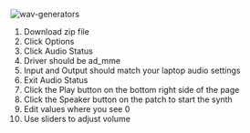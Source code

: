 ![wav-generators](https://github.com/XINEXPORT/Patch-4/assets/40744735/4d839830-2200-41c5-a3b3-be81be717976)

1. Download zip file <br>
2. Click Options <br>
3. Click Audio Status <br>
4. Driver should be ad_mme <br>
5. Input and Output should match your laptop audio settings <br>
6. Exit Audio Status <br>
7. Click the Play button on the bottom right side of the page <br>
8. Click the Speaker button on the patch to start the synth <br>
9. Edit values where you see 0 <br>
10. Use sliders to adjust volume <br>
